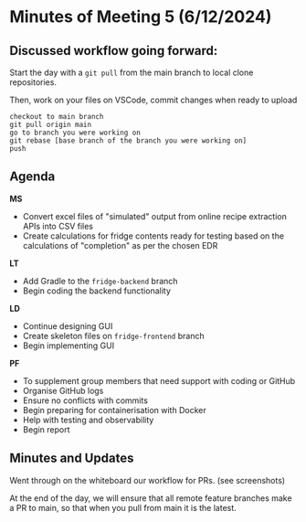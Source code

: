 # Minutes of Meeting 5 (6/12/2024)
## Discussed workflow going forward:    
Start the day with a ```git pull``` from the main branch to local clone repositories.

Then, work on your files on VSCode, commit changes when ready to upload

    checkout to main branch
    git pull origin main
    go to branch you were working on
    git rebase [base branch of the branch you were working on]
    push


## Agenda
__MS__
- Convert excel files of "simulated" output from online recipe extraction APIs into CSV files
- Create calculations for fridge contents ready for testing based on the calculations of "completion" as per the chosen EDR

__LT__
- Add Gradle to the `fridge-backend` branch
- Begin coding the backend functionality

__LD__
- Continue designing GUI
- Create skeleton files on `fridge-frontend` branch 
- Begin implementing GUI

__PF__
- To supplement group members that need support with coding or GitHub
- Organise GitHub logs
- Ensure no conflicts with commits
- Begin preparing for containerisation with Docker
- Help with testing and observability
- Begin report

## Minutes and Updates
Went through on the whiteboard our workflow for PRs. (see screenshots)

At the end of the day, we will ensure that all remote feature branches make a PR to main, so that when you pull from main it is the latest. 
